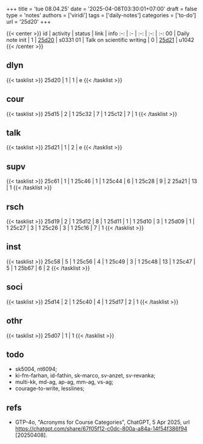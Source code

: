 +++
title = 'tue 08.04.25'
date = '2025-04-08T03:30:01+07:00'
draft = false
type = 'notes'
authors = ['viridi']
tags = ['daily-notes']
categories = ['to-do']
url = '25d20'
+++

{{< center >}}
id | activity | status | link | info
:-: | :- | :-: | :-: | :-:
00 | Daily note init            | 1 | [25d20](/notes/25d20) | s0331
01 | Talk on scientific writing | 0 | [25d21](/notes/25d21) | u1042
{{< /center >}}

<!--more-->

## dlyn
{{< tasklist >}}
25d20 | 1 | 1 | e
{{< /tasklist >}}


## cour
{{< tasklist >}}
25d15 | 2 | 1
25c32 | 7 | 1
25c12 | 7 | 1
{{< /tasklist >}}


## talk
{{< tasklist >}}
25d21 | 1 | 2 | e
{{< /tasklist >}}


## supv
{{< tasklist >}}
25c61 | 1 | 1
25c46 | 1 | 1
25c44 | 6 | 1
25c28 | 9 | 2
25a21 | 13 | 1
{{< /tasklist >}}


## rsch
{{< tasklist >}}
25d19 | 2 | 1
25d12 | 8 | 1
25d11 | 1 | 1
25d10 | 3 | 1
25d09 | 1 | 1
25c27 | 3 | 1
25c26 | 3 | 1
25c16 | 7 | 1
{{< /tasklist >}}


## inst
{{< tasklist >}}
25c58 | 5 | 1
25c56 | 4 | 1
25c49 | 3 | 1
25c48 | 13 | 1
25c47 | 5 | 1
25b67 | 6 | 2
{{< /tasklist >}}


## soci
{{< tasklist >}}
25d14 | 2 | 1
25c40 | 4 | 1
25d17 | 2 | 1
{{< /tasklist >}}


## othr
{{< tasklist >}}
25d07 | 1 | 1
{{< /tasklist >}}


## todo
- sk5004, nt6094;
- ki-fm-farhan, id-fathin, sk-marco, sv-anzet, sv-revanka;
- multi-kk, md-ag, ap-ag, mm-ag, vs-ag;
- courage-to-write, lesslines;

<!--https://six.itb.ac.id/app/dosen:197312011999031002+2024-2/kelas/kehadiran-->


## refs
- GTP-4o, "Acronyms for Course Categories", ChatGPT, 5 Apr 2025, url https://chatgpt.com/share/67f05f12-c0dc-800a-a84a-14f54f386f94 [20250408].
